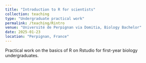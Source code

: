```yaml
---
title: "Introduction to R for scientists"
collection: teaching
type: "Undergraduate practical work"
permalink: /teaching/Rintro
venue: "Université de Perpignan via Domitia, Biology Bachelor"
date: 2025-01-23
location: "Perpignan, France"
---
```


Practical work on the basics of R on Rstudio for first-year biology undergraduates.
